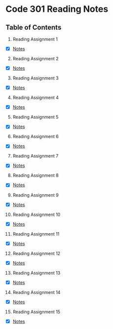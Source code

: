 # Code 301 Reading Notes

## Table of Contents

1. Reading Assignment 1
- [x] [Notes](https://github.com/myerstina515/reading-notes/blob/master/301/class-01.md)
2. Reading Assignment 2
- [x] [Notes](https://github.com/myerstina515/reading-notes/blob/master/301/class-02.md)
3. Reading Assignment 3 
- [x] [Notes](https://github.com/myerstina515/reading-notes/blob/master/301/class-03.md)
4. Reading Assignment 4
- [x] [Notes](https://github.com/myerstina515/reading-notes/blob/master/301/class-04.md)
5. Reading Assignment 5
- [x] [Notes](https://github.com/myerstina515/reading-notes/blob/master/301/class-05.md)
6. Reading Assignment 6
- [x] [Notes](https://github.com/myerstina515/reading-notes/blob/master/301/class-06.md)
7. Reading Assignment 7
- [x] [Notes](https://github.com/myerstina515/reading-notes/blob/master/301/class-07.md)
8. Reading Assignment 8
- [x] [Notes](https://github.com/myerstina515/reading-notes/blob/master/301/class-08.md)
9. Reading Assignment 9
- [x] [Notes](https://github.com/myerstina515/reading-notes/blob/master/301/class-09.md)
10. Reading Assignment 10
- [x] [Notes](https://github.com/myerstina515/reading-notes/blob/master/301/class-10.md)
11. Reading Assignment 11 
- [x] [Notes](https://github.com/myerstina515/reading-notes/blob/master/301/class-11.md)
12. Reading Assignment 12
- [x] [Notes](https://github.com/myerstina515/reading-notes/blob/master/301/class-12.md)
13. Reading Assignment 13
- [x] [Notes](https://github.com/myerstina515/reading-notes/blob/master/301/class-13.md)
14. Reading Assignment 14
- [x] [Notes](https://github.com/myerstina515/reading-notes/blob/master/301/class-14.md)
15. Reading Assignment 15
- [x] [Notes](https://github.com/myerstina515/reading-notes/blob/master/301/class-15.md)
